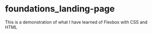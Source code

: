 # foundations_landing-page

This is a demonstration of what I have learned of Flexbox with CSS and HTML